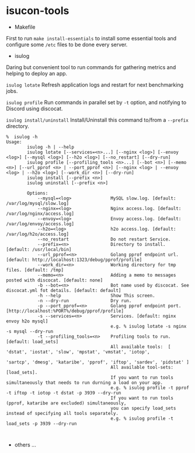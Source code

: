 # isucon-tools
- Makefile

First to run `make install-essentials` to install some essential tools and configure some `/etc` files to be done every server.


- isulog

Daring but convenient tool to run commands for gathering metrics and helping to deploy an app.

`isulog lotate` Refresh application logs and restart for next benchmarking jobs.

`isulog profile` Run commands in parallel set by `-t` option, and notifying to Discord using discocat.

`isulog install/uninstall` Install/Uninstall this command to/from a `--prefix` directory.

```
%  isulog -h
Usage:
        isulog -h | --help
        isulog lotate [--services=<n>...] [--nginx <log>] [--envoy <log>] [--mysql <log>] [--h2o <log>] [--no_restart] [--dry-run]
        isulog profile [--profiling_tools <n>...] [--bot <n>] [--memo <n>] [--url_pprof <n> | --port_pprof <n>] [--nginx <log> | --envoy <log> | --h2o <log>] [--work_dir <n>] [--dry-run]
        isulog install [--prefix <n>]
        isulog uninstall [--prefix <n>]

        Options:
            --mysql=<log>               MySQL slow.log. [default: /var/log/mysql/slow.log]
            --nginx=<log>               Nginx access.log. [default: /var/log/nginx/access.log]
            --envoy=<log>               Envoy access.log. [default: /var/log/envoy/access.log]
            --h2o=<log>                 h2o access.log. [default: /var/log/h2o/access.log]
            --no_restart                Do not restart Service.
            --prefix=<n>                Directory to install. [default: /usr/local/bin]
            --url_pprof=<n>             Golang pprof endpoint url. [default: http://localhost:1323/debug/pprof/profile]
            --work_dir=<n>              Working directory for tmp files. [default: /tmp]
            --memo=<n>                  Adding a memo to messages posted with discocat. [default: none]
            -b --bot=<n>                Bot name used by discocat. See discocat.yml fot details. [default: default]
            -h --help                   Show This screen.
            -n --dry-run                Dry run.
            -p --port_pprof=<n>         Golang pprof endpoint port. [http://localhost:%PORT%/debug/pprof/profile]
            -s --services=<n>           Services. [default: nginx envoy h2o mysql]
                                        e.g. % isulog lotate -s nginx -s mysql --dry-run
            -t --profiling_tools=<n>    Profiling tools to run. [default: load_sets]
                                        All available tools:  [ 'dstat', 'iostat', 'slow', 'mpstat', 'vmstat', 'iotop',
                                                                'sartcp', 'dmesg', 'kataribe', 'pprof', 'iftop', 'sardev', 'pidstat' ]
                                        All available tool-sets: [load_sets].
                                        If you want to run tools simultaneously that needs to run durning a load on your app.
                                        e.g. % isulog profile -t pprof -t iftop -t iotop -t dstat -p 3939 --dry-run
                                        If you want to run tools (pprof, kataribe are excluded) simultaneously,
                                        you can specify load_sets instead of specifying all tools separately.
                                        e.g. % isulog profile -t load_sets -p 3939 --dry-run



```

- others ...
